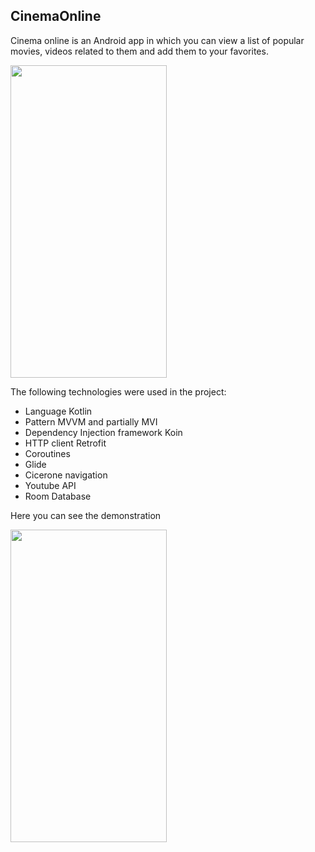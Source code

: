 ## CinemaOnline

Cinema online is an Android app in which you can view a list of popular movies, videos related to them and add them to your favorites.

<img src= "https://user-images.githubusercontent.com/63706259/168886888-32b03809-9a16-440f-a25d-89a2badb3964.png" width="250" height="500" />

The following technologies were used in the project:

- Language Kotlin
- Pattern MVVM and partially MVI 
- Dependency Injection framework Koin
- HTTP client Retrofit
- Coroutines
- Glide
- Cicerone navigation
- Youtube API
- Room Database

Here you can see the demonstration

<img src="https://github.com/dggorbachev/CinemaOnline/blob/master/Demo/demo.gif" width="250" height="500" />
